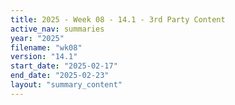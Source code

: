 ```yaml
---
title: 2025 - Week 08 - 14.1 - 3rd Party Content
active_nav: summaries
year: "2025"
filename: "wk08"
version: "14.1"
start_date: "2025-02-17"
end_date: "2025-02-23"
layout: "summary_content"
---
```

